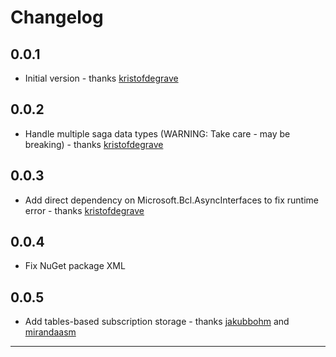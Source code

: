 # Changelog

## 0.0.1
* Initial version - thanks [kristofdegrave]

## 0.0.2
* Handle multiple saga data types (WARNING: Take care - may be breaking) - thanks [kristofdegrave]

## 0.0.3
* Add direct dependency on Microsoft.Bcl.AsyncInterfaces to fix runtime error - thanks [kristofdegrave]

## 0.0.4
* Fix NuGet package XML

## 0.0.5
* Add tables-based subscription storage - thanks [jakubbohm] and [mirandaasm]


---

[jakubbohm]: https://github.com/jakubbohm
[kristofdegrave]: https://github.com/kristofdegrave
[mirandaasm]: https://github.com/mirandaasm

